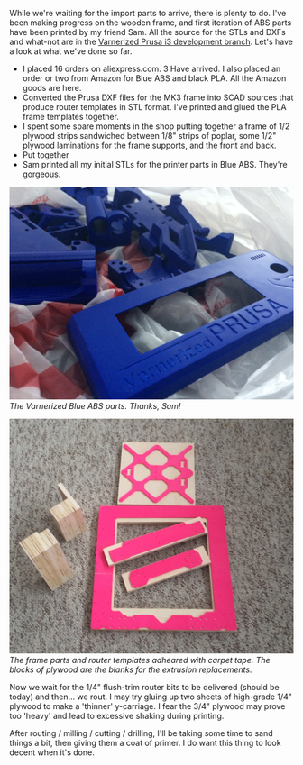 While we're waiting for the import parts to arrive, there is plenty to do. I've been making progress on the wooden frame, and first iteration of ABS parts have been printed by my friend Sam. All the source for the STLs and DXFs and what-not are in the [Varnerized Prusa i3 development branch](https://github.com/bvarner/varnerized_prusa_i3/tree/development). Let's have a look at what we've done so far.

* I placed 16 orders on aliexpress.com. 3 Have arrived. I also placed an order or two from Amazon for Blue ABS and black PLA. All the Amazon goods are here.
* Converted the Prusa DXF files for the MK3 frame into SCAD sources that produce router templates in STL format. I've printed and glued the PLA frame templates together.
* I spent some spare moments in the shop putting together a frame of 1/2 plywood strips sandwiched between 1/8" strips of poplar, some 1/2" plywood laminations for the frame supports, and the front and back.
* Put together
* Sam printed all my initial STLs for the printer parts in Blue ABS. They're gorgeous.

![Parts](/images/varnerized/parts.jpg)
_The Varnerized Blue ABS parts. Thanks, Sam!_

![Frame](/images/varnerized/frame.jpg)
_The frame parts and router templates adheared with carpet tape. The blocks of plywood are the blanks for the extrusion replacements._

Now we wait for the 1/4" flush-trim router bits to be delivered (should be today) and then... we rout.
I may try gluing up two sheets of high-grade 1/4" plywood to make a 'thinner' y-carriage. I fear the 3/4" plywood may prove too 'heavy' and lead to excessive shaking during printing.

After routing / milling / cutting / drilling, I'll be taking some time to sand things a bit, then giving them a coat of primer. I do want this thing to look decent when it's done.